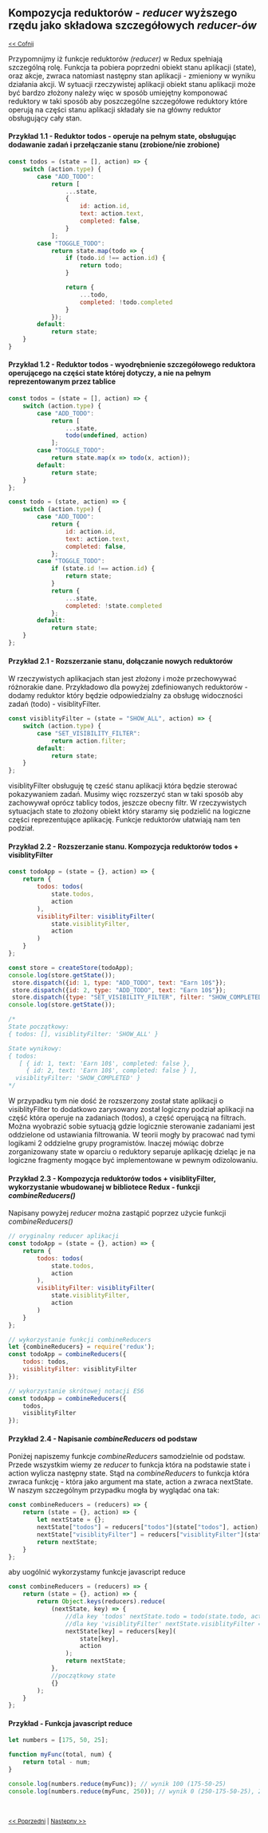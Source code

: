 ## Kompozycja reduktorów - _reducer_  wyższego rzędu jako składowa szczegółowych _reducer-ów_ 
<sub>[<< Cofnij](https://github.com/donatuss/Redux-Start-Egghead/blob/master/README.md)</sub><br/>

Przypomnijmy iż funkcje reduktorów _(reducer)_ w Redux spełniają szczególną rolę. Funkcja ta pobiera poprzedni obiekt stanu aplikacji (state),  oraz akcje, 
zwraca natomiast następny stan aplikacji - zmieniony w wyniku działania akcji. 
W sytuacji rzeczywistej aplikacji obiekt stanu aplikacji może być bardzo złożony należy więc w sposób umiejętny komponować reduktory w taki sposób aby poszczególne
szczegółowe reduktory które operują na części stanu aplikacji składały sie na główny reduktor obsługujący cały stan.  

#### Przykład 1.1  - Reduktor todos - operuje na pełnym state, obsługując dodawanie zadań i przełączanie stanu (zrobione/nie zrobione) 
```javascript
const todos = (state = [], action) => {
    switch (action.type) {
        case "ADD_TODO":
            return [
                ...state,
                {
                    id: action.id,
                    text: action.text,
                    completed: false,
                }
            ];
        case "TOGGLE_TODO":
            return state.map(todo => {
                if (todo.id !== action.id) {
                    return todo;
                }

                return {
                    ...todo,
                    completed: !todo.completed
                }
            });
        default:
            return state;
    }
}
``` 
#### Przykład 1.2  - Reduktor todos - wyodrębnienie szczegółowego reduktora operującego na części state której dotyczy, a nie na pełnym reprezentowanym przez tablice
```javascript
const todos = (state = [], action) => {
    switch (action.type) {
        case "ADD_TODO":
            return [
                ...state,
                todo(undefined, action)
            ];
        case "TOGGLE_TODO":
            return state.map(x => todo(x, action));
        default:
            return state;
    }
};

const todo = (state, action) => {
    switch (action.type) {
        case "ADD_TODO":
            return {
                id: action.id,
                text: action.text,
                completed: false,
            };
        case "TOGGLE_TODO":
            if (state.id !== action.id) {
                return state;
            }
            return {
                ...state,
                completed: !state.completed
            };
        default:
            return state;
    }
};
```
#### Przykład 2.1 - Rozszerzanie stanu, dołączanie nowych reduktorów
W rzeczywistych aplikacjach stan jest złożony i może przechowywać różnorakie dane. Przykładowo dla powyżej zdefiniowanych reduktorów - dodamy reduktor który będzie odpowiedzialny 
za obsługę widoczności zadań (todo) - visiblityFilter.       
```javascript
const visiblityFilter = (state = "SHOW_ALL", action) => {
    switch (action.type) {
        case "SET_VISIBILITY_FILTER":
            return action.filter;
        default:
            return state;
    }
};
```
visiblityFilter obsługuję tę cześć stanu aplikacji która będzie sterować pokazywaniem zadań. Musimy więc rozszerzyć stan w taki sposób aby zachowywał oprócz tablicy todos, jeszcze obecny filtr.
W rzeczywistych sytuacjach state to złożony obiekt który staramy się podzielić na logiczne części reprezentujące aplikację. Funkcje reduktorów ułatwiają nam ten podział.
#### Przykład 2.2 - Rozszerzanie stanu. Kompozycja reduktorów todos + visiblityFilter
```javascript
const todoApp = (state = {}, action) => {
    return {
        todos: todos(
            state.todos,
            action
        ),
        visiblityFilter: visiblityFilter(
            state.visiblityFilter,
            action
        )
    }
};

const store = createStore(todoApp);
console.log(store.getState());
 store.dispatch({id: 1, type: "ADD_TODO", text: "Earn 10$"});
 store.dispatch({id: 2, type: "ADD_TODO", text: "Earn 10$"});
 store.dispatch({type: "SET_VISIBILITY_FILTER", filter: "SHOW_COMPLETED"});
console.log(store.getState()); 

/*
State początkowy:
{ todos: [], visiblityFilter: 'SHOW_ALL' }

State wynikowy:
{ todos: 
   [ { id: 1, text: 'Earn 10$', completed: false },
     { id: 2, text: 'Earn 10$', completed: false } ],
  visiblityFilter: 'SHOW_COMPLETED' }
*/
```
W przypadku tym nie dość że rozszerzony został state aplikacji o visiblityFilter to dodatkowo zarysowany został logiczny podział aplikacji na część która operuje na zadaniach (todos), 
a część operującą na filtrach. Można wyobrazić sobie sytuacją gdzie logicznie sterowanie zadaniami jest oddzielone od ustawiania filtrowania. W teorii mogły by pracować nad tymi logikami
2 oddzielne grupy programistów. Inaczej mówiąc dobrze zorganizowany state w oparciu o reduktory separuje aplikację dzieląc je na logiczne fragmenty mogące być implementowane w pewnym odizolowaniu.

#### Przykład 2.3 - Kompozycja reduktorów todos + visiblityFilter, wykorzystanie wbudowanej w bibliotece Redux - funkcji _combineReducers()_  
Napisany powyżej _reducer_ można zastąpić poprzez użycie funkcji _combineReducers()_

```javascript
// oryginalny reducer aplikacji
const todoApp = (state = {}, action) => {
    return {
        todos: todos(
            state.todos,
            action
        ),
        visiblityFilter: visiblityFilter(
            state.visiblityFilter,
            action
        )
    }
};

// wykorzystanie funkcji combineReducers
let {combineReducers} = require('redux');
const todoApp = combineReducers({
    todos: todos,
    visiblityFilter: visiblityFilter
});

// wykorzystanie skrótowej notacji ES6
const todoApp = combineReducers({
    todos,
    visiblityFilter
});

```
#### Przykład 2.4 - Napisanie _combineReducers_ od podstaw
Poniżej napiszemy funkcje _combineReducers_  samodzielnie od podstaw. Przede wszystkim wiemy ze _reducer_ to funkcja która na podstawie state i action wylicza następny state.
Stąd na _combineReducers_ to funkcja która zwraca funkcję - która jako argument ma  state, action a zwraca nextState. W naszym szczególnym przypadku mogła by wyglądać ona tak: 
```javascript
const combineReducers = (reducers) => {
    return (state = {}, action) => {
        let nextState = {};
        nextState["todos"] = reducers["todos"](state["todos"], action);
        nextState["visiblityFilter"] = reducers["visiblityFilter"](state["visiblityFilter"], action);
        return nextState;
    }
};
```
aby uogólnić wykorzystamy funkcje javascript reduce
```javascript
const combineReducers = (reducers) => {
    return (state = {}, action) => {
        return Object.keys(reducers).reduce(
            (nextState, key) => {
                //dla key 'todos' nextState.todo = todo(state.todo, action) 
                //dla key 'visiblityFilter' nextState.visiblityFilter = visiblityFilter(state.visiblityFilter, action)
                nextState[key] = reducers[key](
                    state[key],
                    action
                );
                return nextState;
            },
            //początkowy state
            {}
        );
    }
};
```
#### Przykład - Funkcja javascript reduce
```javascript
let numbers = [175, 50, 25];

function myFunc(total, num) {
    return total - num;
}

console.log(numbers.reduce(myFunc)); // wynik 100 (175-50-25)
console.log(numbers.reduce(myFunc, 250)); // wynik 0 (250-175-50-25), 250 wartość początkowa
```

<br/>
 
 <sub>[<< Poprzedni](https://github.com/donatuss/Redux-Start-Egghead/blob/master/04-immutable/README.md)
  | [Następny >>](https://github.com/donatuss/Redux-Start-Egghead/blob/master/06-todoapp-first-draft/README.md)
 </sub>